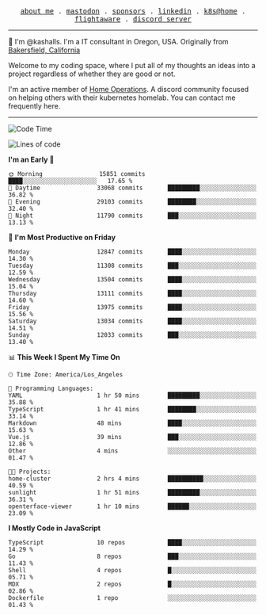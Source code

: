 <p align="center">
  <samp>
    <a href="https://jordanjones.org/">about me</a> .
    <a rel="me" href="https://mastodon.social/@kashall">mastodon</a> .
    <a href="https://github.com/sponsors/kashalls">sponsors</a> .
    <a href="https://linkedin.com/in/jordpjones">linkedin</a> .
    <a href="https://github.com/kashalls/home-cluster">k8s@home</a> .
    <a href="https://flightaware.com/adsb/stats/user/kashalls">flightaware</a> .
    <a href="https://discord.gg/V2WrCfqba9">discord server</a>
  </samp>
</p>

----------------------------------------------------------------

:wave: I'm @kashalls. I'm a IT consultant in Oregon, USA. Originally from [Bakersfield, California](https://maps.app.goo.gl/QQMtywTWghpXB6Tu6)

Welcome to my coding space, where I put all of my thoughts an ideas into a project regardless of whether they are good or not.

I'm an active member of [Home Operations](https://discord.gg/home-operations). A discord community focused on helping others with their kubernetes homelab. You can contact me frequently here.

----------------------------------------------------------------
<!--START_SECTION:waka-->
![Code Time](http://img.shields.io/badge/Code%20Time-2%2C225%20hrs%2025%20mins-blue)

![Lines of code](https://img.shields.io/badge/From%20Hello%20World%20I%27ve%20Written-11.7%20million%20lines%20of%20code-blue)

**I'm an Early 🐤** 

```text
🌞 Morning                15851 commits       ████░░░░░░░░░░░░░░░░░░░░░   17.65 % 
🌆 Daytime                33068 commits       █████████░░░░░░░░░░░░░░░░   36.82 % 
🌃 Evening                29103 commits       ████████░░░░░░░░░░░░░░░░░   32.40 % 
🌙 Night                  11790 commits       ███░░░░░░░░░░░░░░░░░░░░░░   13.13 % 
```
📅 **I'm Most Productive on Friday** 

```text
Monday                   12847 commits       ████░░░░░░░░░░░░░░░░░░░░░   14.30 % 
Tuesday                  11308 commits       ███░░░░░░░░░░░░░░░░░░░░░░   12.59 % 
Wednesday                13504 commits       ████░░░░░░░░░░░░░░░░░░░░░   15.04 % 
Thursday                 13111 commits       ████░░░░░░░░░░░░░░░░░░░░░   14.60 % 
Friday                   13975 commits       ████░░░░░░░░░░░░░░░░░░░░░   15.56 % 
Saturday                 13034 commits       ████░░░░░░░░░░░░░░░░░░░░░   14.51 % 
Sunday                   12033 commits       ███░░░░░░░░░░░░░░░░░░░░░░   13.40 % 
```


📊 **This Week I Spent My Time On** 

```text
🕑︎ Time Zone: America/Los_Angeles

💬 Programming Languages: 
YAML                     1 hr 50 mins        █████████░░░░░░░░░░░░░░░░   35.88 % 
TypeScript               1 hr 41 mins        ████████░░░░░░░░░░░░░░░░░   33.14 % 
Markdown                 48 mins             ████░░░░░░░░░░░░░░░░░░░░░   15.63 % 
Vue.js                   39 mins             ███░░░░░░░░░░░░░░░░░░░░░░   12.86 % 
Other                    4 mins              ░░░░░░░░░░░░░░░░░░░░░░░░░   01.47 % 

🐱‍💻 Projects: 
home-cluster             2 hrs 4 mins        ██████████░░░░░░░░░░░░░░░   40.59 % 
sunlight                 1 hr 51 mins        █████████░░░░░░░░░░░░░░░░   36.31 % 
openterface-viewer       1 hr 10 mins        ██████░░░░░░░░░░░░░░░░░░░   23.09 % 
```

**I Mostly Code in JavaScript** 

```text
TypeScript               10 repos            ████░░░░░░░░░░░░░░░░░░░░░   14.29 % 
Go                       8 repos             ███░░░░░░░░░░░░░░░░░░░░░░   11.43 % 
Shell                    4 repos             █░░░░░░░░░░░░░░░░░░░░░░░░   05.71 % 
MDX                      2 repos             █░░░░░░░░░░░░░░░░░░░░░░░░   02.86 % 
Dockerfile               1 repo              ░░░░░░░░░░░░░░░░░░░░░░░░░   01.43 % 
```




<!--END_SECTION:waka-->